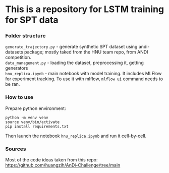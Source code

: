 # This is a repository for LSTM training for SPT data

### Folder structure
```generate_trajectory.py``` - generate synthetic SPT dataset using andi-datasets package; mostly taked from the HNU team repo, from ANDI competition.  
```data_management.py``` - loading the dataset, preprocessing it, getting generators  
```hnu_replica.ipynb``` - main notebook with model training. It includes MLFlow for experiment tracking. To use it with mlflow, ```mlflow ui``` command needs to be ran.

### How to use
Prepare python environment:
```
python -m venv venv
source venv/bin/activate
pip install requirements.txt
```
Then launch the notebook ```hnu_replica.ipynb``` and run it cell-by-cell.

### Sources
Most of the code ideas taken from this repo:  
https://github.com/huangzih/AnDi-Challenge/tree/main
